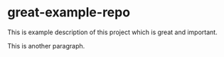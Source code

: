 # great-example-repo

This is example description of this project which is great and important.

This is another paragraph.
